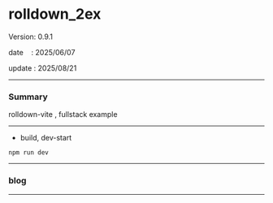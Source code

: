 ﻿# rolldown_2ex

 Version: 0.9.1

 date    : 2025/06/07
 
 update  : 2025/08/21

***
### Summary

rolldown-vite , fullstack example

***
* build, dev-start

```
npm run dev
```

***
### blog 

***

